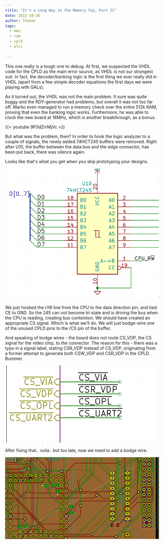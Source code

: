 ```yaml
---
title: "It's a Long Way to the Memory Top, Part II"
date: 2022-10-26
author: Thomas
tags:
  - mmu
  - ram
  - cpld
  - plcc

---
```


This one really is a tough one to debug. At first, we suspected the VHDL code for the CPLD as the main error source, as VHDL is not our strongest suit. In fact, the decoder/banking logic is the first thing we ever really did in VHDL (apart from a few simple decoder equations the first days we were playing with GALs).

As it turned out, the VHDL was not the main problem. It sure was quite buggy and the RDY-generator had problems, but overall it was not too far off.
Marko even managed to run a memory check over the entire 512k RAM, proving that even the banking logic works. Furthermore, he was able to clock the new board at 16MHz, which is another breakthrough, as a bonus.

{{< youtube 9P3dZrrMjVc >}}

But what was the problem, then? In order to hook the logic analyzer to a couple of signals, the newly added 74HCT245 buffers were removed. Right after U10, the buffer between the data bus and the edge connector, has been put back, there was silence again.

Looks like that's what you get when you skip prototyping your designs.

![stupidly wired 245](images/245.png)

We just hooked the r/W line from the CPU to the data direction pin, and tied CE to GND. So the 245 can not become tri state and is driving the bus when the CPU is reading, creating bus contention. We should have created an appropriate CS signal. Which is what we'll do. We will just bodge-wire one of the unused CPLD pins to the /CS pin of the buffer.

And speaking of bodge wires - the board does not route CS_VDP, the CS signal for the video chip, to the connector. The reason for this - there was a typo in a signal label, stating CSR_VDP instead of CS_VDP, originating from a former attempt to generate both CSW_VDP and CSR_VDP in the CPLD. Bummer.

![typo in signal label](images/csr_vdp.png)

After fixing that.. voila.. but too late, now we need to add a bodge wire.

![cs_vdp ratsnest line](images/cs_vdp.png)

